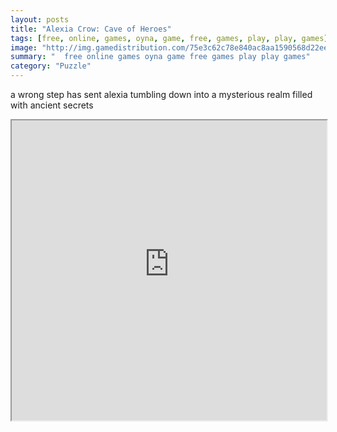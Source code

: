 ```yaml
---
layout: posts
title: "Alexia Crow: Cave of Heroes"
tags: [free, online, games, oyna, game, free, games, play, play, games]
image: "http://img.gamedistribution.com/75e3c62c78e840ac8aa1590568d22ee2.jpg"
summary: "  free online games oyna game free games play play games"
category: "Puzzle"
---
```


a wrong step has sent alexia tumbling down into a mysterious realm filled with ancient secrets

<iframe width="100%" height="480px;" src="http://flash.gamedistribution.com?game=75e3c62c78e840ac8aa1590568d22ee2"></iframe>